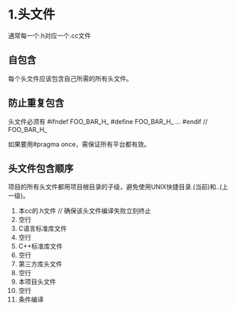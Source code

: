 # 1.头文件

通常每一个.h对应一个.cc文件

## 自包含
每个头文件应该包含自己所需的所有头文件。

## 防止重复包含
头文件必须有
#ifndef FOO_BAR_H_
#define FOO_BAR_H_
...
#endif // FOO_BAR_H_

如果要用#pragma once，需保证所有平台都有效。

## 头文件包含顺序
项目的所有头文件都用项目根目录的子级，避免使用UNIX快捷目录.(当前)和..(上一级)。
1. 本cc的.h文件 // 确保该头文件编译失败立刻终止
2. 空行
3. C语言标准库文件
4. 空行
5. C++标准库文件
6. 空行
7. 第三方库头文件
8. 空行
9. 本项目头文件
10. 空行
11. 条件编译
